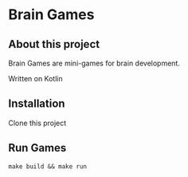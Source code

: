 # Brain Games

## About this project
Brain Games are mini-games for brain development.

Written on Kotlin

## Installation
Clone this project

## Run Games
``
make build && make run
``
